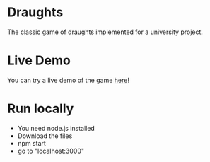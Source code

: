 # Draughts
The classic game of draughts implemented for a university project.

# Live Demo
You can try a live demo of the game [here](https://draughts-lyrakisk.herokuapp.com/)!

# Run locally 
- You need node.js installed
- Download the files
- npm start
- go to "localhost:3000"
